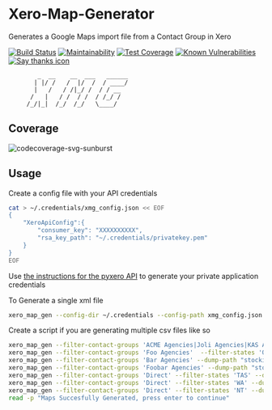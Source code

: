 # Xero-Map-Generator
Generates a Google Maps import file from a Contact Group in Xero

[![Build Status](https://travis-ci.org/derwentx/Xero-Map-Generator.svg?branch=master)](https://travis-ci.org/derwentx/Xero-Map-Generator)
[![Maintainability](https://api.codeclimate.com/v1/badges/8fde8d3562484457ae4b/maintainability)](https://codeclimate.com/github/derwentx/Xero-Map-Generator/maintainability)
[![Test Coverage](https://api.codeclimate.com/v1/badges/8fde8d3562484457ae4b/test_coverage)](https://codeclimate.com/github/derwentx/Xero-Map-Generator/test_coverage)
[![Known Vulnerabilities](https://snyk.io/test/github/derwentx/Xero-Map-Generator/badge.svg)](https://snyk.io/test/github/derwentx/Xero-Map-Generator)
[![Say thanks icon](https://img.shields.io/badge/Say%20Thanks-!-1EAEDB.svg)](https://saythanks.io/to/derwentx)

```
        _  __    __  ___   ______
       | |/ /   /  |/  /  / ____/
       |   /   / /|_/ /  / / __
      /   |   / /  / /  / /_/ /
     /_/|_|  /_/  /_/   \____/

```

## Coverage

![codecoverage-svg-sunburst]( https://codecov.io/gh/derwentx/Xero-Map-Generator/branch/master/graphs/sunburst.svg)

## Usage

Create a config file with your API credentials
```bash
cat > ~/.credentials/xmg_config.json << EOF
{
    "XeroApiConfig":{
        "consumer_key": "XXXXXXXXXX",
        "rsa_key_path": "~/.credentials/privatekey.pem"
    }
}
EOF
```

Use [the instructions for the pyxero API](https://github.com/freakboy3742/pyxero) to generate your private application credentials

To Generate a single xml file
```bash
xero_map_gen --config-dir ~/.credentials --config-path xmg_config.json --filter-contact-groups 'Support Clients (monthly)'
```

Create a script if you are generating multiple csv files like so

```bash
xero_map_gen --filter-contact-groups 'ACME Agencies|Joli Agencies|KAS Agencies' --filter-states 'NSW|ACT' --dump-path "stockists_nsw_$(date +'%Y-%m-%d').csv" --config-path ~/.credentials/xmg_config.json && \
xero_map_gen --filter-contact-groups 'Foo Agencies'  --filter-states 'QLD' --dump-path "stockists_qld_$(date +'%Y-%m-%d').csv" --config-path ~/.credentials/xmg_config.json && \
xero_map_gen --filter-contact-groups 'Bar Agencies' --dump-path "stockists_vic_$(date +'%Y-%m-%d').csv" --config-path ~/.credentials/xmg_config.json && \
xero_map_gen --filter-contact-groups 'Foobar Agencies' --dump-path "stockists_sa_$(date +'%Y-%m-%d').csv" --config-path ~/.credentials/xmg_config.json && \
xero_map_gen --filter-contact-groups 'Direct' --filter-states 'TAS' --dump-path "stockists_tas_$(date +'%Y-%m-%d').csv" --config-path ~/.credentials/xmg_config.json && \
xero_map_gen --filter-contact-groups 'Direct' --filter-states 'WA' --dump-path "stockists_wa_$(date +'%Y-%m-%d').csv" --config-path ~/.credentials/xmg_config.json && \
xero_map_gen --filter-contact-groups 'Direct' --filter-states 'NT' --dump-path "stockists_nt_$(date +'%Y-%m-%d').csv" --config-path ~/.credentials/xmg_config.json
read -p "Maps Succesfully Generated, press enter to continue"
```
